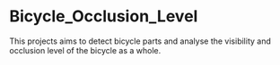 # Bicycle_Occlusion_Level
This projects aims to detect bicycle parts and analyse the visibility and occlusion level of the bicycle as a whole.
